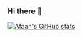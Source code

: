 ### Hi there 👋

<!--
**AfaanBilal/AfaanBilal** is a ✨ _special_ ✨ repository because its `README.md` (this file) appears on your GitHub profile.

Here are some ideas to get you started:

- 🔭 I’m currently working on ...
- 🌱 I’m currently learning ...
- 👯 I’m looking to collaborate on ...
- 🤔 I’m looking for help with ...
- 💬 Ask me about ...
- 📫 How to reach me: ...
- 😄 Pronouns: ...
- ⚡ Fun fact: ...
-->

[![Afaan's GitHub stats](https://github-readme-stats.vercel.app/api?username=AfaanBilal&show_icons=true&theme=tokyonight)](https://afaan.me)
